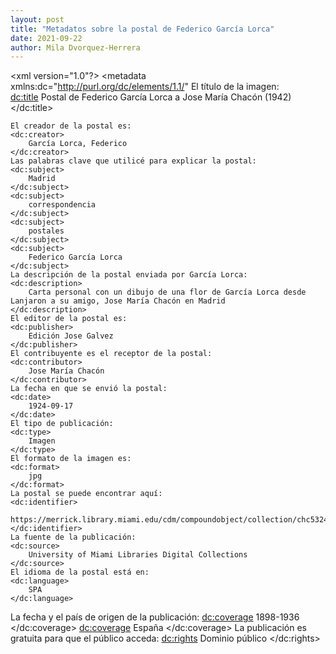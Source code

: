 ```yaml
---
layout: post
title: "Metadatos sobre la postal de Federico García Lorca"
date: 2021-09-22
author: Mila Dvorquez-Herrera
---
```


<xml version="1.0"?>
<metadata
    xmlns:dc="http://purl.org/dc/elements/1.1/"
   El título de la imagen:       
    <dc:title> 
        Postal de Federico García Lorca a Jose María Chacón (1942)
    </dc:title> 
    
    El creador de la postal es:
    <dc:creator> 
        García Lorca, Federico
    </dc:creator> 
    Las palabras clave que utilicé para explicar la postal: 
    <dc:subject> 
        Madrid
    </dc:subject>
    <dc:subject> 
        correspondencia
    </dc:subject>
    <dc:subject> 
        postales
    </dc:subject>
    <dc:subject> 
        Federico García Lorca
    </dc:subject>
    La descripción de la postal enviada por García Lorca: 
    <dc:description> 
        Carta personal con un dibujo de una flor de García Lorca desde Lanjaron a su amigo, Jose María Chacón en Madrid
    </dc:description>
    El editor de la postal es: 
    <dc:publisher> 
        Edición Jose Galvez
    </dc:publisher>
    El contribuyente es el receptor de la postal: 
    <dc:contributor> 
        Jose María Chacón
    </dc:contributor>
    La fecha en que se envió la postal: 
    <dc:date> 
        1924-09-17
    </dc:date>
    El tipo de publicación: 
    <dc:type> 
        Imagen
    </dc:type>
    El formato de la imagen es:
    <dc:format> 
        jpg
    </dc:format>
    La postal se puede encontrar aquí: 
    <dc:identifier> 
        https://merrick.library.miami.edu/cdm/compoundobject/collection/chc5324/id/31/rec/19
    </dc:identifier>
    La fuente de la publicación: 
    <dc:source> 
        University of Miami Libraries Digital Collections
    </dc:source>
    El idioma de la postal está en: 
    <dc:language> 
        SPA
    </dc:language>
   La fecha y el país de origen de la publicación: 
    <dc:coverage> 
        1898-1936
    </dc:coverage>
    <dc:coverage> 
        España
    </dc:coverage>
    La publicación es gratuita para que el público acceda: 
    <dc:rights> 
        Dominio público
    </dc:rights>
   
    

</metadata>
